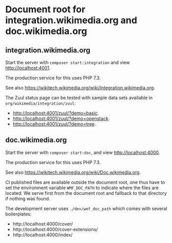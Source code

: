Document root for integration.wikimedia.org and doc.wikimedia.org
====

## integration.wikimedia.org

Start the server with `composer start:integration` and view <http://localhost:4001>.

The production service for this uses PHP 7.3.

See also <https://wikitech.wikimedia.org/wiki/Integration.wikimedia.org>.

The Zuul status page can be tested with sample data sets available in
`org/wikimedia/integration/zuul`:
* <http://localhost:4001/zuul/?demo=basic>.
* <http://localhost:4001/zuul/?demo=openstack>.
* <http://localhost:4001/zuul/?demo=tree>.

## doc.wikimedia.org

Start the server with `composer start:doc`, and view <http://localhost:4000>.

The production service for this uses PHP 7.3.

See also <https://wikitech.wikimedia.org/wiki/Doc.wikimedia.org>.

CI published files are available outside the document root, one thus have to
set the environment variable `WMF_DOC_PATH` to indicate where the files are
located. We serve first from the document root and fallback to that directory
if nothing was found.

The development server uses `./dev/wmf_doc_path` which comes with several
boilerplates:
* http://localhost:4000/cover/
* http://localhost:4000/cover-extensions/
* http://localhost:4000/index/
